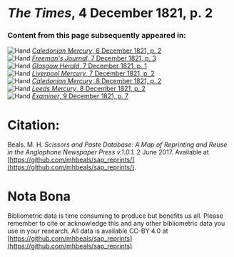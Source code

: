 # *The Times*, 4 December 1821, p. 2  
  
### Content from this page subsequently appeared in:  
![Hand](http://scissorsandpaste.net/wp-content/uploads/2017/06/smallhandpointer.png) [*Caledonian Mercury*, 6 December 1821, p. 2](https://mhbeals.github.io/sap_html/Caledonian-Mercury/Caledonian-Mercury-6-December-1821-p-2)  
![Hand](http://scissorsandpaste.net/wp-content/uploads/2017/06/smallhandpointer.png) [*Freeman's Journal*, 7 December 1821, p. 3](https://mhbeals.github.io/sap_html/Freeman's-Journal/Freeman's-Journal-7-December-1821-p-3)  
![Hand](http://scissorsandpaste.net/wp-content/uploads/2017/06/smallhandpointer.png) [*Glasgow Herald*, 7 December 1821, p. 1](https://mhbeals.github.io/sap_html/Glasgow-Herald/Glasgow-Herald-7-December-1821-p-1)  
![Hand](http://scissorsandpaste.net/wp-content/uploads/2017/06/smallhandpointer.png) [*Liverpool Mercury*, 7 December 1821, p. 2](https://mhbeals.github.io/sap_html/Liverpool-Mercury/Liverpool-Mercury-7-December-1821-p-2)  
![Hand](http://scissorsandpaste.net/wp-content/uploads/2017/06/smallhandpointer.png) [*Caledonian Mercury*, 8 December 1821, p. 2](https://mhbeals.github.io/sap_html/Caledonian-Mercury/Caledonian-Mercury-8-December-1821-p-2)  
![Hand](http://scissorsandpaste.net/wp-content/uploads/2017/06/smallhandpointer.png) [*Leeds Mercury*, 8 December 1821, p. 2](https://mhbeals.github.io/sap_html/Leeds-Mercury/Leeds-Mercury-8-December-1821-p-2)  
![Hand](http://scissorsandpaste.net/wp-content/uploads/2017/06/smallhandpointer.png) [*Examiner*, 9 December 1821, p. 7](https://mhbeals.github.io/sap_html/Examiner/Examiner-9-December-1821-p-7)  


# Citation: 

Beals. M. H. *Scissors and Paste Database: A Map of Reprinting and Reuse in the Anglophone Newspaper Press v.1.0.1.* 2 June 2017. Available at [https://github.com/mhbeals/sap_reprints/](https://github.com/mhbeals/sap_reprints/). 

# Nota Bona

Bibliometric data is time consuming to produce but benefits us all. Please remember to cite or acknowledge this and any other bibliometric data you use in your research. All data is available CC-BY 4.0 at [https://github.com/mhbeals/sap_reprints](https://github.com/mhbeals/sap_reprints)